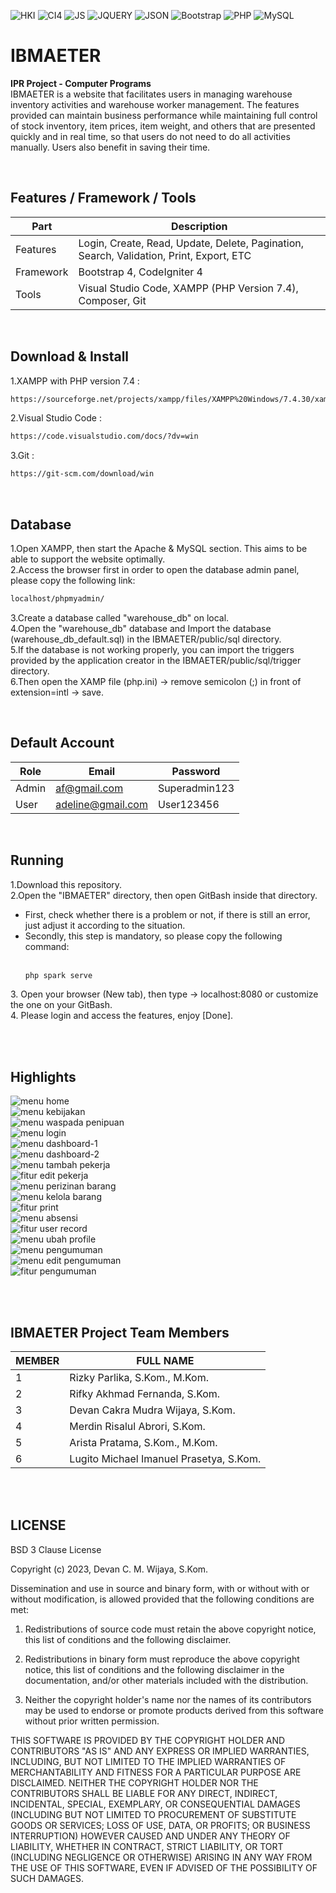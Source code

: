 ![HKI](https://img.shields.io/badge/Project-HKI-blue?logo=github&color=%23F7DF1E)
![CI4](https://img.shields.io/badge/-Codeigniter4-darkblue?style=flat&logo=Codeigniter)
![JS](https://img.shields.io/badge/Javascript-brown.svg?&style=flat&logo=javascript&logoColor=%23F7DF1E)
![JQUERY](https://img.shields.io/badge/JQuery-%23323330.svg?&style=flat&logo=jquery&logoColor=%23F7DF1E&color=FF3366)
![JSON](https://img.shields.io/badge/JSON-%23323330.svg?&style=flat&logo=json&logoColor=%23F7DF1E&color=9900FF)
![Bootstrap](https://img.shields.io/badge/-Bootstrap-purple.svg?&logo=bootstrap&logoColor=white)
![PHP](https://img.shields.io/badge/-PHP-darkgreen.svg?&logo=PHP&logoColor=white)
![MySQL](https://img.shields.io/badge/-MySQL-darkcyan.svg?style=flat&logo=mysql&logoColor=white)

# IBMAETER
<strong>IPR Project - Computer Programs</strong><br>
IBMAETER is a website that facilitates users in managing warehouse inventory activities and warehouse worker management. The features provided can maintain business performance while maintaining full control of stock inventory, item prices, item weight, and others that are presented quickly and in real time, so that users do not need to do all activities manually. Users also benefit in saving their time.

<br>

## Features / Framework / Tools
| Part | Description |
| --- | --- |
| Features | Login, Create, Read, Update, Delete, Pagination, Search, Validation, Print, Export, ETC |
| Framework | Bootstrap 4, CodeIgniter 4 |
| Tools | Visual Studio Code, XAMPP (PHP Version 7.4), Composer, Git |

<br>

## Download & Install
1.XAMPP with PHP version 7.4 :
```bash
https://sourceforge.net/projects/xampp/files/XAMPP%20Windows/7.4.30/xampp-windows-x64-7.4.30-1-VC15-installer.exe/download
```
2.Visual Studio Code :
```bash
https://code.visualstudio.com/docs/?dv=win
```
3.Git :
```bash
https://git-scm.com/download/win
```

<br>

## Database
1.Open XAMPP, then start the Apache & MySQL section. This aims to be able to support the website optimally.<br>
2.Access the browser first in order to open the database admin panel, please copy the following link:
```bash
localhost/phpmyadmin/
```
3.Create a database called "warehouse_db" on local.<br>
4.Open the "warehouse_db" database and Import the database (warehouse_db_default.sql) in the IBMAETER/public/sql directory.<br>
5.If the database is not working properly, you can import the triggers provided by the application creator in the IBMAETER/public/sql/trigger directory.<br>
6.Then open the XAMP file (php.ini) -> remove semicolon (;) in front of extension=intl -> save.

<br>

## Default Account
| Role | Email | Password |
| --- | --- | --- |
| Admin | af@gmail.com | Superadmin123 |
| User | adeline@gmail.com | User123456 |

<br>

## Running
1.Download this repository.<br>
2.Open the "IBMAETER" directory, then open GitBash inside that directory.
<ul>
<li>First, check whether there is a problem or not, if there is still an error, just adjust it according to the situation.</li>
<li>Secondly, this step is mandatory, so please copy the following command:</li><br>
    
````bash
php spark serve
````
</ul>
3. Open your browser (New tab), then type -> localhost:8080 or customize the one on your GitBash.<br>
4. Please login and access the features, enjoy [Done].

<br><br>

## Highlights
<img alt="menu home" src="https://github.com/devancakra/IBMAETER/assets/54527592/b5e21391-03bd-4383-ad51-ff568195b6eb"><br>
<img alt="menu kebijakan" src="https://github.com/devancakra/IBMAETER/assets/54527592/1f153c11-9bec-4410-8299-3482c6b76bf0"><br>
<img alt="menu waspada penipuan" src="https://github.com/devancakra/IBMAETER/assets/54527592/139ddd95-5e66-4ce5-90df-1836e569611c"><br>
<img alt="menu login" src="https://github.com/devancakra/IBMAETER/assets/54527592/7f4c8e7c-1680-44c0-bdcc-e8053563ed74"><br>
<img alt="menu dashboard-1" src="https://github.com/devancakra/IBMAETER/assets/54527592/505474f2-0470-48fa-96c3-9d688d6cef49"><br>
<img alt="menu dashboard-2" src="https://github.com/devancakra/IBMAETER/assets/54527592/c0a7f6cb-e2b1-4df0-af52-cf6bd7dcbc82"><br>
<img alt="menu tambah pekerja" src="https://github.com/devancakra/IBMAETER/assets/54527592/82002203-22e1-4e60-9e1b-1f0e3851a77f"><br>
<img alt="fitur edit pekerja" src="https://github.com/devancakra/IBMAETER/assets/54527592/631cd95a-417d-4753-9e3c-a5f70bc54bf8"><br>
<img alt="menu perizinan barang" src="https://github.com/devancakra/IBMAETER/assets/54527592/d2dcff65-b527-48fa-93d1-e4ad4cbbdaa7"><br>
<img alt="menu kelola barang" src="https://github.com/devancakra/IBMAETER/assets/54527592/48e56a4f-394a-46b3-ae9e-94e508f48366"><br>
<img alt="fitur print" src="https://github.com/devancakra/IBMAETER/assets/54527592/c8f4e484-fc07-43c2-80b2-60fc0091d326"><br>
<img alt="menu absensi" src="https://github.com/devancakra/IBMAETER/assets/54527592/541eeab4-2c09-46ed-bb1c-ee4567947007"><br>
<img alt="fitur user record" src="https://github.com/devancakra/IBMAETER/assets/54527592/dba734b5-9f92-43bb-9624-3e1bb54a450c"><br>
<img alt="menu ubah profile" src="https://github.com/devancakra/IBMAETER/assets/54527592/2bcd0723-6088-448c-b729-b79c20e5fee2"><br>
<img alt="menu pengumuman" src="https://github.com/devancakra/IBMAETER/assets/54527592/22b011c9-8bf2-479a-bd71-d7ff9f172457"><br>
<img alt="menu edit pengumuman" src="https://github.com/devancakra/IBMAETER/assets/54527592/e0c5762f-0645-419b-a1b9-893e2da9de35"><br>
<img alt="fitur pengumuman" src="https://github.com/devancakra/IBMAETER/assets/54527592/89a0b96b-b4b7-44d7-af30-d02346e6c764">

<br><br>

## IBMAETER Project Team Members
| MEMBER | FULL NAME |
| --- | --- |
| 1 | Rizky Parlika, S.Kom., M.Kom. |
| 2 | Rifky Akhmad Fernanda, S.Kom. |
| 3 | Devan Cakra Mudra Wijaya, S.Kom. |
| 4 | Merdin Risalul Abrori, S.Kom. |
| 5 | Arista Pratama, S.Kom., M.Kom. |
| 6 | Lugito Michael Imanuel Prasetya, S.Kom. |

<br><br>

## LICENSE
BSD 3 Clause License

Copyright (c) 2023, Devan C. M. Wijaya, S.Kom.

Dissemination and use in source and binary form, with or without with or without modification, is allowed provided that the following conditions are met:


1. Redistributions of source code must retain the above copyright notice, this list of conditions and the following disclaimer.

2. Redistributions in binary form must reproduce the above copyright notice, this list of conditions and the following disclaimer in the documentation, and/or other materials included with the distribution.

3. Neither the copyright holder's name nor the names of its contributors may be used to endorse or promote products derived from this software without prior written permission.

THIS SOFTWARE IS PROVIDED BY THE COPYRIGHT HOLDER AND CONTRIBUTORS "AS IS" AND ANY EXPRESS OR IMPLIED WARRANTIES, INCLUDING, BUT NOT LIMITED TO THE IMPLIED WARRANTIES OF MERCHANTABILITY AND FITNESS FOR A PARTICULAR PURPOSE ARE DISCLAIMED. NEITHER THE COPYRIGHT HOLDER NOR THE CONTRIBUTORS SHALL BE LIABLE FOR ANY DIRECT, INDIRECT, INCIDENTAL, SPECIAL, EXEMPLARY, OR CONSEQUENTIAL DAMAGES (INCLUDING BUT NOT LIMITED TO PROCUREMENT OF SUBSTITUTE GOODS OR SERVICES; LOSS OF USE, DATA, OR PROFITS; OR BUSINESS INTERRUPTION) HOWEVER CAUSED AND UNDER ANY THEORY OF LIABILITY, WHETHER IN CONTRACT, STRICT LIABILITY, OR TORT (INCLUDING NEGLIGENCE OR OTHERWISE) ARISING IN ANY WAY FROM THE USE OF THIS SOFTWARE, EVEN IF ADVISED OF THE POSSIBILITY OF SUCH DAMAGES.
